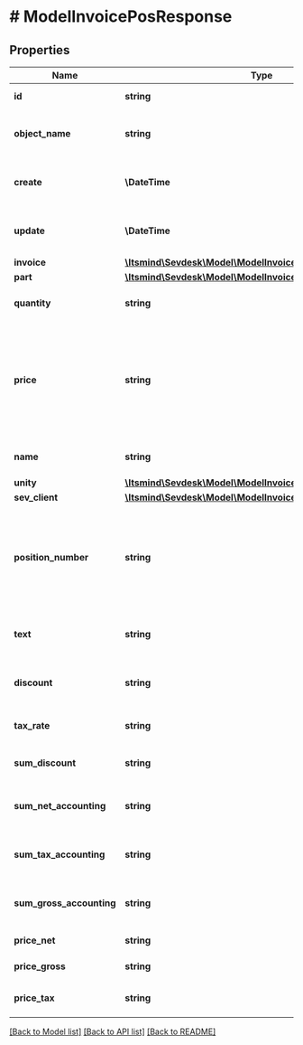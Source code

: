 # # ModelInvoicePosResponse

## Properties

Name | Type | Description | Notes
------------ | ------------- | ------------- | -------------
**id** | **string** | The invoice position id | [optional] [readonly]
**object_name** | **string** | The invoice position object name | [optional] [readonly] [default to 'InvoicePos']
**create** | **\DateTime** | Date of invoice position creation | [optional] [readonly]
**update** | **\DateTime** | Date of last invoice position update | [optional] [readonly]
**invoice** | [**\Itsmind\Sevdesk\Model\ModelInvoicePosResponseInvoice**](ModelInvoicePosResponseInvoice.md) |  | [optional]
**part** | [**\Itsmind\Sevdesk\Model\ModelInvoicePosResponsePart**](ModelInvoicePosResponsePart.md) |  | [optional]
**quantity** | **string** | Quantity of the article/part | [optional] [readonly]
**price** | **string** | Price of the article/part. Is either gross or net, depending on the sevdesk account setting. | [optional] [readonly]
**name** | **string** | Name of the article/part. | [optional] [readonly]
**unity** | [**\Itsmind\Sevdesk\Model\ModelInvoicePosResponseUnity**](ModelInvoicePosResponseUnity.md) |  | [optional]
**sev_client** | [**\Itsmind\Sevdesk\Model\ModelInvoicePosResponseSevClient**](ModelInvoicePosResponseSevClient.md) |  | [optional]
**position_number** | **string** | Position number of your position. Can be used to order multiple positions. | [optional] [readonly]
**text** | **string** | A text describing your position. | [optional] [readonly]
**discount** | **string** | An optional discount of the position. | [optional] [readonly]
**tax_rate** | **string** | Tax rate of the position. | [optional] [readonly]
**sum_discount** | **string** | Discount sum of the position | [optional] [readonly]
**sum_net_accounting** | **string** | Net accounting sum of the position | [optional] [readonly]
**sum_tax_accounting** | **string** | Tax accounting sum of the position | [optional] [readonly]
**sum_gross_accounting** | **string** | Gross accounting sum of the position | [optional] [readonly]
**price_net** | **string** | Net price of the part | [optional] [readonly]
**price_gross** | **string** | Gross price of the part | [optional] [readonly]
**price_tax** | **string** | Tax on the price of the part | [optional] [readonly]

[[Back to Model list]](../../README.md#models) [[Back to API list]](../../README.md#endpoints) [[Back to README]](../../README.md)
